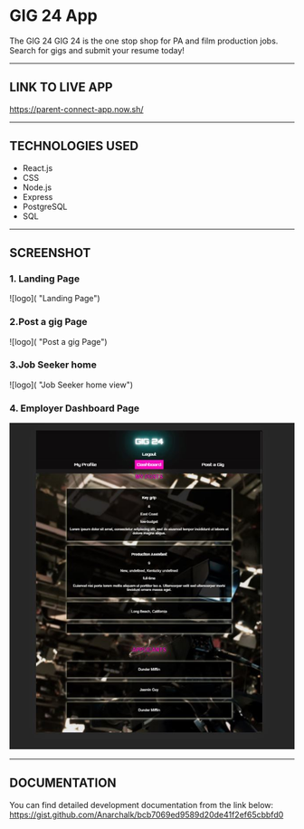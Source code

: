 # GIG 24 App

 The GIG 24 GIG 24 is the one stop shop for PA and film production jobs. Search for gigs and submit your resume today! 


* * *

## LINK TO LIVE APP

https://parent-connect-app.now.sh/


***

## TECHNOLOGIES USED

* React.js 
* CSS 
* Node.js 
* Express 
* PostgreSQL
* SQL


***

## SCREENSHOT

### 1. Landing Page

![logo]( "Landing Page")

### 2.Post a gig Page

![logo]( "Post a gig Page")

### 3.Job Seeker home

![logo]( "Job Seeker home view")

### 4. Employer Dashboard Page

![logo](https://raw.githubusercontent.com/Anarchalk/gig24-client/master/screenshots/employer-dash.JPG "Employer Dashboard view")

***

## DOCUMENTATION
You can find detailed development documentation from the link below:
https://gist.github.com/Anarchalk/bcb7069ed9589d20de41f2ef65cbbfd0
